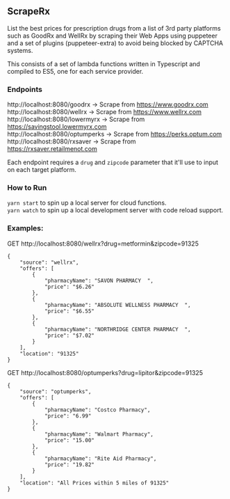 ## ScrapeRx
List the best prices for prescription drugs from a list of 3rd party platforms such
as GoodRx and WellRx by scraping their Web Apps using puppeteer and a set of plugins (puppeteer-extra)
to avoid being blocked by CAPTCHA systems.

This consists of a set of lambda functions written in Typescript and compiled
to ES5, one for each service provider.

### Endpoints
http://localhost:8080/goodrx      -> Scrape from https://www.goodrx.com</br>
http://localhost:8080/wellrx      -> Scrape from https://www.wellrx.com</br>
http://localhost:8080/lowermyrx   -> Scrape from https://savingstool.lowermyrx.com</br>
http://localhost:8080/optumperks  -> Scrape from https://perks.optum.com</br>
http://localhost:8080/rxsaver     -> Scrape from https://rxsaver.retailmenot.com

Each endpoint requires a `drug` and `zipcode` parameter that it'll use to input
on each target platform.

### How to Run
`yarn start` to spin up a local server for cloud functions.</br>
`yarn watch` to spin up a local development server with code reload support.

### Examples:

GET http://localhost:8080/wellrx?drug=metformin&zipcode=91325
```
{
    "source": "wellrx",
    "offers": [
        {
            "pharmacyName": "SAVON PHARMACY  ",
            "price": "$6.26"
        },
        {
            "pharmacyName": "ABSOLUTE WELLNESS PHARMACY  ",
            "price": "$6.55"
        },
        {
            "pharmacyName": "NORTHRIDGE CENTER PHARMACY  ",
            "price": "$7.02"
        }
    ],
    "location": "91325"
}
```

GET http://localhost:8080/optumperks?drug=lipitor&zipcode=91325
```
{
    "source": "optumperks",
    "offers": [
        {
            "pharmacyName": "Costco Pharmacy",
            "price": "6.99"
        },
        {
            "pharmacyName": "Walmart Pharmacy",
            "price": "15.00"
        },
        {
            "pharmacyName": "Rite Aid Pharmacy",
            "price": "19.82"
        }
    ],
    "location": "All Prices within 5 miles of 91325"
}
```
